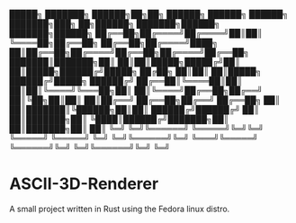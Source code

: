  █████╗ ███████╗ ██████╗██╗██╗     ██████╗ ██████╗       ██████╗ ███████╗███╗   ██╗██████╗ ███████╗██████╗ ███████╗██████╗
██╔══██╗██╔════╝██╔════╝██║██║     ╚════██╗██╔══██╗      ██╔══██╗██╔════╝████╗  ██║██╔══██╗██╔════╝██╔══██╗██╔════╝██╔══██╗
███████║███████╗██║     ██║██║█████╗█████╔╝██║  ██║█████╗██████╔╝█████╗  ██╔██╗ ██║██║  ██║█████╗  ██████╔╝█████╗  ██████╔╝
██╔══██║╚════██║██║     ██║██║╚════╝╚═══██╗██║  ██║╚════╝██╔══██╗██╔══╝  ██║╚██╗██║██║  ██║██╔══╝  ██╔══██╗██╔══╝  ██╔══██╗
██║  ██║███████║╚██████╗██║██║     ██████╔╝██████╔╝      ██║  ██║███████╗██║ ╚████║██████╔╝███████╗██║  ██║███████╗██║  ██║
╚═╝  ╚═╝╚══════╝ ╚═════╝╚═╝╚═╝     ╚═════╝ ╚═════╝       ╚═╝  ╚═╝╚══════╝╚═╝  ╚═══╝╚═════╝ ╚══════╝╚═╝  ╚═╝╚══════╝╚═╝  ╚═╝

# ASCII-3D-Renderer
A small project written in Rust using the Fedora linux distro.
